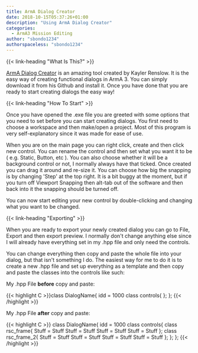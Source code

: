 ```yaml
---
title: ArmA Dialog Creator
date: 2018-10-15T05:37:26+01:00
description: "Using ArmA Dialog Creator"
categories:
  - ArmA3 Mission Editing
author: "sbondo1234"
authorspaceless: "sbondo1234"
---
```


{{< link-heading "What Is This?" >}}

<a href="https://github.com/kayler-renslow/arma-dialog-creator/releases" target="_blank" class="b bb bw pb1 no-underline black dim">ArmA Dialog Creator</a> is an amazing tool created by Kayler Renslow. It is the easy way of creating functional dialogs in ArmA 3. You can simply download it from his Github and install it. Once you have done that you are ready to start creating dialogs the easy way!

{{< link-heading "How To Start" >}}

Once you have opened the .exe file you are greeted with some options that you need to set before you can start creating dialogs. You first need to choose a workspace and then make/open a project. Most of this program is very self-explanatory since it was made for ease of use.

When you are on the main page you can right click, create and then click new control. You can rename the control and then set what you want it to be ( e.g. Static, Button, etc ). You can also choose whether it will be a background control or not, I normally always have that ticked. Once created you can drag it around and re-size it. You can choose how big the snapping is by changing 'Step' at the top right. It is a bit buggy at the moment, but if you turn off Viewport Snapping then alt-tab out of the software and then back into it the snapping should be turned off.

You can now start editing your new control by double-clicking and changing what you want to be changed.

{{< link-heading "Exporting" >}}

When you are ready to export your newly created dialog you can go to File, Export and then export preview. I normally don't change anything else since I will already have everything set in my .hpp file and only need the controls.

You can change everything then copy and paste the whole file into your dialog, but that isn't something I do. The easiest way for me to do it is to create a new .hpp file and set up everything as a template and then copy and paste the classes into the controls like such:


My .hpp File **before** copy and paste:

{{< highlight C >}}class DialogName{
  idd = 1000
  class controls{
  };
};
{{< /highlight >}}

My .hpp File **after** copy and paste:

{{< highlight C >}}
class DialogName{
  idd = 1000
    class controls{
      class rsc_frame{
      Stuff = Stuff
      Stuff = Stuff
      Stuff = Stuff
      Stuff = Stuff
    };
    class rsc_frame_2{
      Stuff = Stuff
      Stuff = Stuff
      Stuff = Stuff
      Stuff = Stuff
    };
  };
};
{{< /highlight >}}
